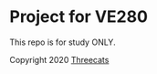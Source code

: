 # Project for VE280

This repo is for study ONLY.

Copyright 2020 [Threecats](https://github.com/ThreeCatsLoveFish)

